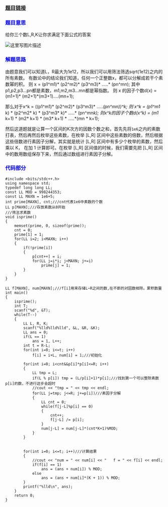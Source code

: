 ### [题目链接](http://acm.hdu.edu.cn/showproblem.php?pid=6069)

### <font color=blue>**题目意思**</font>
给你三个数L,R,K让你求满足下面公式的答案


![这里写图片描述](http://img.blog.csdn.net/20170805110101658?watermark/2/text/aHR0cDovL2Jsb2cuY3Nkbi5uZXQvcXFfMzc0MTIyMjk=/font/5a6L5L2T/fontsize/400/fill/I0JBQkFCMA==/dissolve/70/gravity/SouthEast)

### <font color=blue>**解题思路**</font>

由题意我们可以知道L，R最大为1e12，所以我们可以用筛法筛选sqrt(1e12)之内的所有素数。
有数论中的结论我们知道，任何一个正整数x，都可以分解成若干个素数幂的积。
则 x = (p1^m1)* (p2^m2)* (p3^m3)* .....* (pn^mn);    其中p1,p2,p3...pn都是素数，m1,m2,m3...mn都是幂指数。
则 x 的因子个数d(x) = (m1+1)* (m2+1)*(m3+1)....(mn+1);

那么对于x^k = ((p1^m1)* (p2^m2)* (p3^m3)* .....*(pn^mn))^k;
 则 x^k = (p1^m1* k) * (p2^m2* k) *  (p3^m3* k)* .....* (pn^mn*k);
则x^k的因子个数d(x^k) = (m1* k+1) * (m2* k+1) * (m3* k+1) * .....*(mn * k+1);    

然后这道题就是让算一个区间的K次方的因数个数之和，首先先将`1e6`之内的素数打表，然后再然后枚举这些素数，在枚举 [L,R] 区间中这些素数的倍数，然后根据这些倍数进行素因子分解，其实就是统计 [L,R] 区间中有多少个枚举的素数，然后乘以 K， 在加 1 计算即可。在枚举 [L,R] 区间值的时候，我们需要先把 [L,R] 区间中的数用数组保存下来，然后通过数组进行素因子分解。

### <font color=blue>**代码部分**</font>

```
#include <bits/stdc++.h>
using namespace std;
typedef long long LL;
const LL MOD = 998244353;
const LL MAXN = 1e6+5;
int prime[MAXN], cnt;///cnt代表1e6中素数的个数
LL p[MAXN];///存放素数从0开始
///筛法求素数
void isprime()
{
    memset(prime, 0, sizeof(prime));
    cnt = 0;
    prime[1] = 1;
    for(LL i=2; i<MAXN; i++)
    {
        if(!prime[i])
        {
            p[cnt++] = i;
            for(LL j=i*i; j<MAXN; j+=i)
                prime[j] = 1;
        }
    }
}
 
LL f[MAXN], num[MAXN];///f[i]用来存储L~R之间的数,在不断的对因数相除。累积数量
int main()
{
    isprime();
    int T;
    scanf("%d", &T);
    while(T--)
    {
        LL L, R, K;
        scanf("%lld%lld%lld", &L, &R, &K);
        LL ans = 0;
        if(L == 1) 
            ans = 1, L++;
        int t = R-L;
        for(int i=0; i<=t; i++) 
            f[i] = i+L, num[i] = 1;///初始化
 
        for(int i=0; i<cnt&&p[i]*p[i]<=R; i++)
        {
            LL tmp = L;
            if(L % p[i]) tmp = (L/p[i]+1)*p[i];///找到第一个可以整除素数p[i]的数，不进行这步会超时
            //cout << "tmp = " << tmp << endl;
            for(LL j=tmp; j<=R; j+=p[i])///素因子分解
            {
                LL cnt = 0;
                while(f[j-L]%p[i] == 0)
                {
                    cnt++;
                    f[j-L] /= p[i];
                }
                num[j-L] = num[j-L]*(cnt*K+1)%MOD;
            }
        }
 
 
        for(int i=0; i<=t; i++)///计算结果
        {
            //cout << "num = " << num[i] << "   f = " << f[i] << endl;
            if(f[i] == 1) 
                ans = (ans + num[i]) % MOD;
            else
                ans = (ans + num[i]*(K + 1)) % MOD;
        }
        printf("%lld\n", ans);
    }
    return 0;
}
 
 
```
